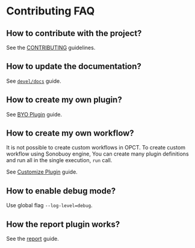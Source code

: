 # Contributing FAQ

## How to contribute with the project?

See the [CONTRIBUTING](./CONTRIBUTING.md) guidelines.

## How to update the documentation?

See [`devel/docs`](./docs.md) guide.

## How to create my own plugin?

See [BYO Plugin](./byo-plugin.md) guide.

## How to create my own workflow?

It is not possible to create custom workflows in OPCT.
To create custom workflow using Sonobuoy engine,
You can create many plugin definitions and run all in the
single execution, `run` call.

See [Customize Plugin](./byo-plugin.md#byo-plugin-customize) guide.

## How to enable debug mode?

Use global flag `--log-level=debug`.

## How the report plugin works?

See the [report](./report.md) guide.

